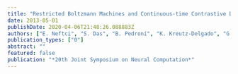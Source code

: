 ```yaml
---
title: "Restricted Boltzmann Machines and Continuous-time Contrastive Divergence in Spiking Neuromorphic Systems"
date: 2013-05-01
publishDate: 2020-04-06T21:48:26.088883Z
authors: ["E. Neftci", "S. Das", "B. Pedroni", "K. Kreutz-Delgado", "G Cauwenberghs"]
publication_types: ["0"]
abstract: ""
featured: false
publication: "*20th Joint Symposium on Neural Computation*"
---
```


